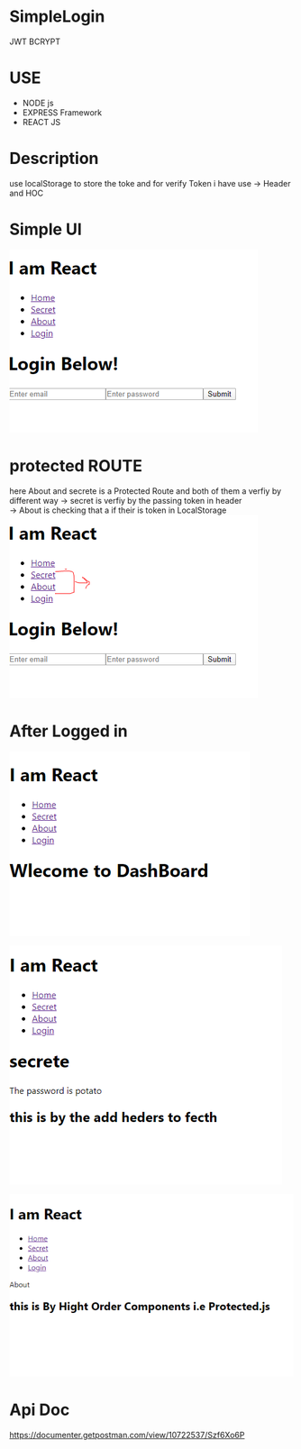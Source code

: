 # SimpleLogin
JWT BCRYPT 



# USE
<ul>
  <li>NODE js </li>
  <li>EXPRESS Framework</li>
  <li>REACT JS</li>
</ul>

# Description

use localStorage to store the toke and for verify Token i have use -> Header  and  HOC 


# Simple UI
![alt text](https://github.com/soumitya0/SimpleLoginReact/blob/master/login1.PNG)<br>

# protected ROUTE
  here About and secrete is a Protected Route and both of them a verfiy by different way
  -> secret is verfiy by the passing token in  header <br>
  -> About is checking that a if their is token in LocalStorage 
![alt text](https://github.com/soumitya0/SimpleLoginReact/blob/master/login2.PNG)<br>

# After Logged in
![alt text](https://github.com/soumitya0/SimpleLoginReact/blob/master/login3.PNG)<br>

![alt text](https://github.com/soumitya0/SimpleLoginReact/blob/master/login4.PNG)<br>

![alt text](https://github.com/soumitya0/SimpleLoginReact/blob/master/login5.PNG)<br>


# Api Doc
https://documenter.getpostman.com/view/10722537/Szf6Xo6P
